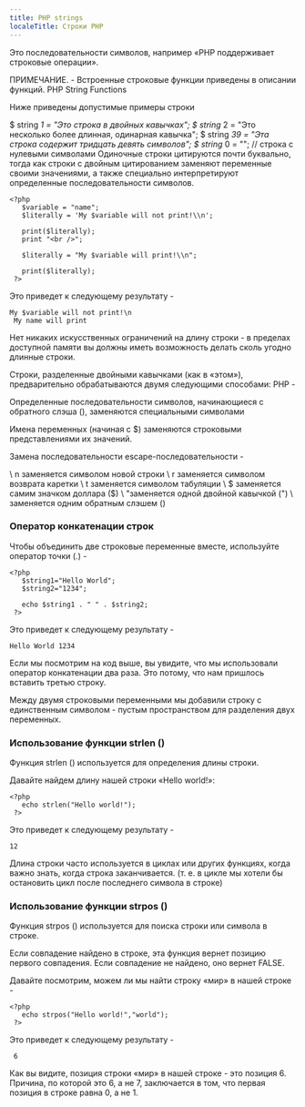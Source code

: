 ```yaml
---
title: PHP strings
localeTitle: Строки PHP
---
```

Это последовательности символов, например «PHP поддерживает строковые операции».

ПРИМЕЧАНИЕ. - Встроенные строковые функции приведены в описании функций. PHP String Functions

Ниже приведены допустимые примеры строки

$ string _1 = "Это строка в двойных кавычках"; $ string_ 2 = "Это несколько более длинная, одинарная кавычка"; $ string _39 = "Эта строка содержит тридцать девять символов"; $ string_ 0 = ""; // строка с нулевыми символами Одиночные строки цитируются почти буквально, тогда как строки с двойным цитированием заменяют переменные своими значениями, а также специально интерпретируют определенные последовательности символов.
```
<?php 
   $variable = "name"; 
   $literally = 'My $variable will not print!\\n'; 
 
   print($literally); 
   print "<br />"; 
 
   $literally = "My $variable will print!\\n"; 
 
   print($literally); 
 ?> 
```

Это приведет к следующему результату -
```
My $variable will not print!\n 
 My name will print 
```

Нет никаких искусственных ограничений на длину строки - в пределах доступной памяти вы должны иметь возможность делать сколь угодно длинные строки.

Строки, разделенные двойными кавычками (как в «этом»), предварительно обрабатываются двумя следующими способами: PHP -

Определенные последовательности символов, начинающиеся с обратного слэша (), заменяются специальными символами

Имена переменных (начиная с $) заменяются строковыми представлениями их значений.

Замена последовательности escape-последовательности -

\\ n заменяется символом новой строки \\ r заменяется символом возврата каретки \\ t заменяется символом табуляции \\ $ заменяется самим значком доллара ($) \\ "заменяется одной двойной кавычкой (") \\ заменяется одним обратным слэшем ()

### Оператор конкатенации строк

Чтобы объединить две строковые переменные вместе, используйте оператор точки (.) -
```
<?php 
   $string1="Hello World"; 
   $string2="1234"; 
 
   echo $string1 . " " . $string2; 
 ?> 
```

Это приведет к следующему результату -
```
Hello World 1234 
```

Если мы посмотрим на код выше, вы увидите, что мы использовали оператор конкатенации два раза. Это потому, что нам пришлось вставить третью строку.

Между двумя строковыми переменными мы добавили строку с единственным символом - пустым пространством для разделения двух переменных.

### Использование функции strlen ()

Функция strlen () используется для определения длины строки.

Давайте найдем длину нашей строки «Hello world!»:
```
<?php 
   echo strlen("Hello world!"); 
 ?> 
```

Это приведет к следующему результату -
```
12 
```

Длина строки часто используется в циклах или других функциях, когда важно знать, когда строка заканчивается. (т. е. в цикле мы хотели бы остановить цикл после последнего символа в строке)

### Использование функции strpos ()

Функция strpos () используется для поиска строки или символа в строке.

Если совпадение найдено в строке, эта функция вернет позицию первого совпадения. Если совпадение не найдено, оно вернет FALSE.

Давайте посмотрим, можем ли мы найти строку «мир» в нашей строке -
```
<?php 
   echo strpos("Hello world!","world"); 
 ?> 
```

Это приведет к следующему результату -
```
 6 
```

Как вы видите, позиция строки «мир» в нашей строке - это позиция 6. Причина, по которой это 6, а не 7, заключается в том, что первая позиция в строке равна 0, а не 1.
